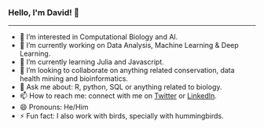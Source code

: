 ### Hello, I'm David! 👋
--- 

- 🧠 I’m interested in Computational Biology and AI.
- 🔭 I’m currently working on Data Analysis, Machine Learning & Deep Learning.
- 🌱 I’m currently learning Julia and Javascript.
- 👯 I’m looking to collaborate on anything related conservation, data health mining and bioinformatics.
- 💬 Ask me about: R, python, SQL or anything related to biology.
- 📫 How to reach me: connect with me on [Twitter](https://twitter.com/yooodavo) or [LinkedIn](www.linkedin.com/in/yooodavo).
- 😄 Pronouns: He/Him
- ⚡ Fun fact: I also work with birds, specially with hummingbirds.
